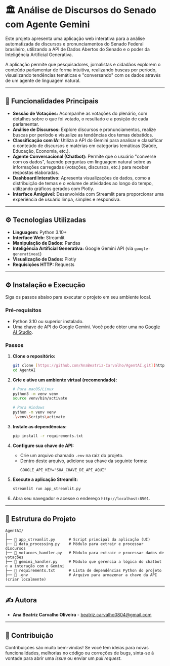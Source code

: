 # 🏛️ Análise de Discursos do Senado com Agente Gemini

Este projeto apresenta uma aplicação web interativa para a análise automatizada de discursos e pronunciamentos do Senado Federal brasileiro, utilizando a API de Dados Abertos do Senado e o poder da Inteligência Artificial Generativa.

A aplicação permite que pesquisadores, jornalistas e cidadãos explorem o conteúdo parlamentar de forma intuitiva, realizando buscas por período, visualizando tendências temáticas e "conversando" com os dados através de um agente de linguagem natural.

---

## 🚀 Funcionalidades Principais

* **Sessão de Votações:** Acompanhe as votações do plenário, com detalhes sobre o que foi votado, o resultado e a posição de cada parlamentar.
* **Análise de Discursos:** Explore discursos e pronunciamentos, realize buscas por período e visualize as tendências dos temas debatidos.
* **Classificação com IA:** Utiliza a API do Gemini para analisar e classificar o conteúdo de discursos e matérias em categorias temáticas (Saúde, Educação, Economia, etc.).
* **Agente Conversacional (Chatbot):** Permite que o usuário "converse com os dados", fazendo perguntas em linguagem natural sobre as informações carregadas (votações, discursos, etc.) para receber respostas elaboradas.
* **Dashboard Interativo:** Apresenta visualizações de dados, como a distribuição de temas e o volume de atividades ao longo do tempo, utilizando gráficos gerados com Plotly.
* **Interface Amigável:** Desenvolvida com Streamlit para proporcionar uma experiência de usuário limpa, simples e responsiva.

---

## ⚙️ Tecnologias Utilizadas

* **Linguagem:** Python 3.10+
* **Interface Web:** Streamlit
* **Manipulação de Dados:** Pandas
* **Inteligência Artificial Generativa:** Google Gemini API (via `google-generativeai`)
* **Visualização de Dados:** Plotly
* **Requisições HTTP:** Requests

---

## ⚙️ Instalação e Execução

Siga os passos abaixo para executar o projeto em seu ambiente local.

### Pré-requisitos
* Python 3.10 ou superior instalado.
* Uma chave de API do Google Gemini. Você pode obter uma no [Google AI Studio](https://aistudio.google.com/app/apikey).

### Passos

1.  **Clone o repositório:**
    ```bash
    git clone [https://github.com/AnaBeatriz-Carvalho/AgentAI.git](https://github.com/AnaBeatriz-Carvalho/AgentAI.git)
    cd AgentAI
    ```

2.  **Crie e ative um ambiente virtual (recomendado):**
    ```bash
    # Para macOS/Linux
    python3 -m venv venv
    source venv/bin/activate

    # Para Windows
    python -m venv venv
    .\venv\Scripts\activate
    ```

3.  **Instale as dependências:**
    ```bash
    pip install -r requirements.txt
    ```

4.  **Configure sua chave de API:**
    * Crie um arquivo chamado `.env` na raiz do projeto.
    * Dentro deste arquivo, adicione sua chave da seguinte forma:
        ```
        GOOGLE_API_KEY="SUA_CHAVE_DE_API_AQUI"
        ```

5.  **Execute a aplicação Streamlit:**
    ```bash
    streamlit run app_streamlit.py
    ```

6.  Abra seu navegador e acesse o endereço `http://localhost:8501`.

---

## 📂 Estrutura do Projeto

```
AgentAI/
│
├── 📄 app_streamlit.py      # Script principal da aplicação (UI)
├── 📄 data_processing.py    # Módulo para extrair e processar discursos
├── 📄 votacoes_handler.py   # Módulo para extrair e processar dados de votações
├── 📄 gemini_handler.py     # Módulo que gerencia a lógica do chatbot e a interação com o Gemini
├── 📄 requirements.txt      # Lista de dependências Python do projeto
├── 📄 .env                  # Arquivo para armazenar a chave da API (criar localmente)        
```

---


## ✍️ Autora

* **Ana Beatriz Carvalho Oliveira** - [beatriz.carvalho0804@gmail.com](beatriz.carvalho0804@gmail.com)

---

## 🤝 Contribuição

Contribuições são muito bem-vindas! Se você tem ideias para novas funcionalidades, melhorias no código ou correções de bugs, sinta-se à vontade para abrir uma *issue* ou enviar um *pull request*.
